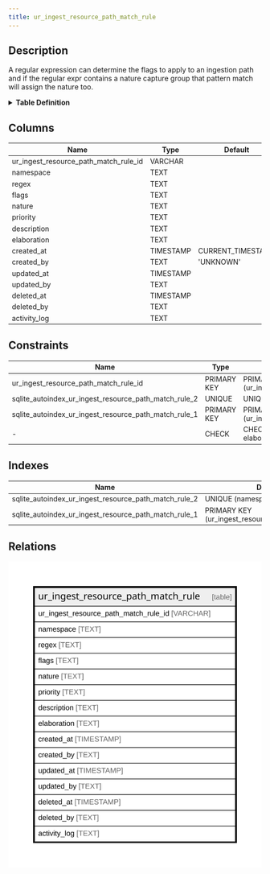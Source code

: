 ```yaml
---
title: ur_ingest_resource_path_match_rule
---
```


## Description

A regular expression can determine the flags to apply to an ingestion path  
and if the regular expr contains a nature capture group that pattern match  
will assign the nature too.

<details>
<summary><strong>Table Definition</strong></summary>

```sql
CREATE TABLE "ur_ingest_resource_path_match_rule" (
    "ur_ingest_resource_path_match_rule_id" VARCHAR PRIMARY KEY NOT NULL,
    "namespace" TEXT NOT NULL,
    "regex" TEXT NOT NULL,
    "flags" TEXT NOT NULL,
    "nature" TEXT,
    "priority" TEXT,
    "description" TEXT,
    "elaboration" TEXT CHECK(json_valid(elaboration) OR elaboration IS NULL),
    "created_at" TIMESTAMP DEFAULT CURRENT_TIMESTAMP,
    "created_by" TEXT DEFAULT 'UNKNOWN',
    "updated_at" TIMESTAMP,
    "updated_by" TEXT,
    "deleted_at" TIMESTAMP,
    "deleted_by" TEXT,
    "activity_log" TEXT,
    UNIQUE("namespace", "regex")
)
```

</details>

## Columns

| Name                                  | Type      | Default           | Nullable | Comment                                                 |
| ------------------------------------- | --------- | ----------------- | -------- | ------------------------------------------------------- |
| ur_ingest_resource_path_match_rule_id | VARCHAR   |                   | false    | {"isSqlDomainZodDescrMeta":true,"isVarChar":true}       |
| namespace                             | TEXT      |                   | false    |                                                         |
| regex                                 | TEXT      |                   | false    |                                                         |
| flags                                 | TEXT      |                   | false    |                                                         |
| nature                                | TEXT      |                   | true     |                                                         |
| priority                              | TEXT      |                   | true     |                                                         |
| description                           | TEXT      |                   | true     |                                                         |
| elaboration                           | TEXT      |                   | true     | {"isSqlDomainZodDescrMeta":true,"isJsonText":true}      |
| created_at                            | TIMESTAMP | CURRENT_TIMESTAMP | true     |                                                         |
| created_by                            | TEXT      | 'UNKNOWN'         | true     |                                                         |
| updated_at                            | TIMESTAMP |                   | true     |                                                         |
| updated_by                            | TEXT      |                   | true     |                                                         |
| deleted_at                            | TIMESTAMP |                   | true     |                                                         |
| deleted_by                            | TEXT      |                   | true     |                                                         |
| activity_log                          | TEXT      |                   | true     | {"isSqlDomainZodDescrMeta":true,"isJsonSqlDomain":true} |

## Constraints

| Name                                                  | Type        | Definition                                            |
| ----------------------------------------------------- | ----------- | ----------------------------------------------------- |
| ur_ingest_resource_path_match_rule_id                 | PRIMARY KEY | PRIMARY KEY (ur_ingest_resource_path_match_rule_id)   |
| sqlite_autoindex_ur_ingest_resource_path_match_rule_2 | UNIQUE      | UNIQUE (namespace, regex)                             |
| sqlite_autoindex_ur_ingest_resource_path_match_rule_1 | PRIMARY KEY | PRIMARY KEY (ur_ingest_resource_path_match_rule_id)   |
| -                                                     | CHECK       | CHECK(json_valid(elaboration) OR elaboration IS NULL) |

## Indexes

| Name                                                  | Definition                                          |
| ----------------------------------------------------- | --------------------------------------------------- |
| sqlite_autoindex_ur_ingest_resource_path_match_rule_2 | UNIQUE (namespace, regex)                           |
| sqlite_autoindex_ur_ingest_resource_path_match_rule_1 | PRIMARY KEY (ur_ingest_resource_path_match_rule_id) |

## Relations

![er](../../../../../../assets/ur_ingest_resource_path_match_rule.svg)
